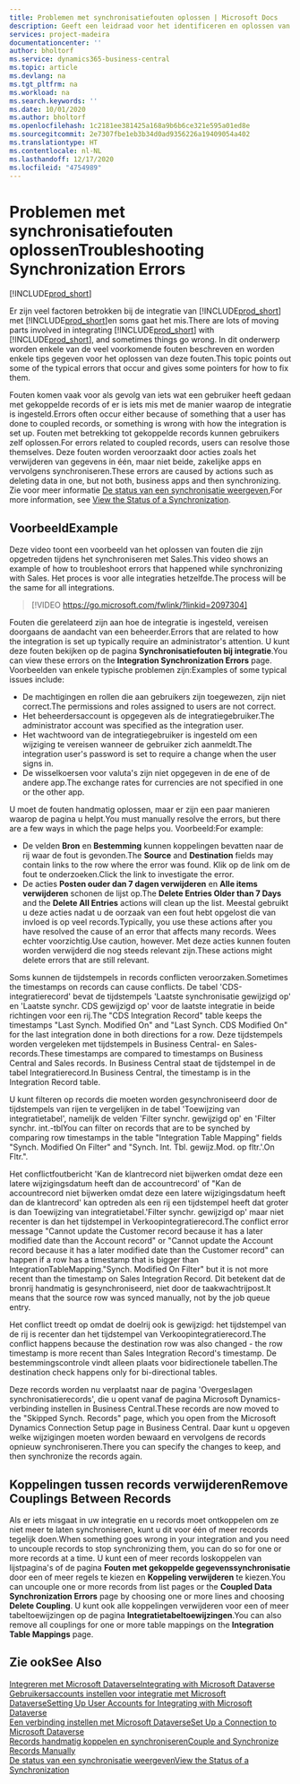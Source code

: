 ```yaml
---
title: Problemen met synchronisatiefouten oplossen | Microsoft Docs
description: Geeft een leidraad voor het identificeren en oplossen van synchronisatiefouten.
services: project-madeira
documentationcenter: ''
author: bholtorf
ms.service: dynamics365-business-central
ms.topic: article
ms.devlang: na
ms.tgt_pltfrm: na
ms.workload: na
ms.search.keywords: ''
ms.date: 10/01/2020
ms.author: bholtorf
ms.openlocfilehash: 1c2181ee381425a168a9b6b6ce321e595a01ed8e
ms.sourcegitcommit: 2e7307fbe1eb3b34d0ad9356226a19409054a402
ms.translationtype: HT
ms.contentlocale: nl-NL
ms.lasthandoff: 12/17/2020
ms.locfileid: "4754989"
---
```

# <a name="troubleshooting-synchronization-errors"></a><span data-ttu-id="4465a-103">Problemen met synchronisatiefouten oplossen</span><span class="sxs-lookup"><span data-stu-id="4465a-103">Troubleshooting Synchronization Errors</span></span>
[!INCLUDE[prod_short](includes/cc_data_platform_banner.md)]

<span data-ttu-id="4465a-104">Er zijn veel factoren betrokken bij de integratie van [!INCLUDE[prod_short](includes/prod_short.md)] met [!INCLUDE[prod_short](includes/cds_long_md.md)]en soms gaat het mis.</span><span class="sxs-lookup"><span data-stu-id="4465a-104">There are lots of moving parts involved in integrating [!INCLUDE[prod_short](includes/prod_short.md)] with [!INCLUDE[prod_short](includes/cds_long_md.md)], and sometimes things go wrong.</span></span> <span data-ttu-id="4465a-105">In dit onderwerp worden enkele van de veel voorkomende fouten beschreven en worden enkele tips gegeven voor het oplossen van deze fouten.</span><span class="sxs-lookup"><span data-stu-id="4465a-105">This topic points out some of the typical errors that occur and gives some pointers for how to fix them.</span></span>

<span data-ttu-id="4465a-106">Fouten komen vaak voor als gevolg van iets wat een gebruiker heeft gedaan met gekoppelde records of er is iets mis met de manier waarop de integratie is ingesteld.</span><span class="sxs-lookup"><span data-stu-id="4465a-106">Errors often occur either because of something that a user has done to coupled records, or something is wrong with how the integration is set up.</span></span> <span data-ttu-id="4465a-107">Fouten met betrekking tot gekoppelde records kunnen gebruikers zelf oplossen.</span><span class="sxs-lookup"><span data-stu-id="4465a-107">For errors related to coupled records, users can resolve those themselves.</span></span> <span data-ttu-id="4465a-108">Deze fouten worden veroorzaakt door acties zoals het verwijderen van gegevens in één, maar niet beide, zakelijke apps en vervolgens synchroniseren.</span><span class="sxs-lookup"><span data-stu-id="4465a-108">These errors are caused by actions such as deleting data in one, but not both, business apps and then synchronizing.</span></span> <span data-ttu-id="4465a-109">Zie voor meer informatie [De status van een synchronisatie weergeven](admin-how-to-view-synchronization-status.md),</span><span class="sxs-lookup"><span data-stu-id="4465a-109">For more information, see [View the Status of a Synchronization](admin-how-to-view-synchronization-status.md).</span></span>

## <a name="example"></a><span data-ttu-id="4465a-110">Voorbeeld</span><span class="sxs-lookup"><span data-stu-id="4465a-110">Example</span></span>
<span data-ttu-id="4465a-111">Deze video toont een voorbeeld van het oplossen van fouten die zijn opgetreden tijdens het synchroniseren met Sales.</span><span class="sxs-lookup"><span data-stu-id="4465a-111">This video shows an example of how to troubleshoot errors that happened while synchronizing with Sales.</span></span> <span data-ttu-id="4465a-112">Het proces is voor alle integraties hetzelfde.</span><span class="sxs-lookup"><span data-stu-id="4465a-112">The process will be the same for all integrations.</span></span> 

> [!VIDEO https://go.microsoft.com/fwlink/?linkid=2097304]

<span data-ttu-id="4465a-113">Fouten die gerelateerd zijn aan hoe de integratie is ingesteld, vereisen doorgaans de aandacht van een beheerder.</span><span class="sxs-lookup"><span data-stu-id="4465a-113">Errors that are related to how the integration is set up typically require an administrator's attention.</span></span> <span data-ttu-id="4465a-114">U kunt deze fouten bekijken op de pagina **Synchronisatiefouten bij integratie**.</span><span class="sxs-lookup"><span data-stu-id="4465a-114">You can view these errors on the **Integration Synchronization Errors** page.</span></span> <span data-ttu-id="4465a-115">Voorbeelden van enkele typische problemen zijn:</span><span class="sxs-lookup"><span data-stu-id="4465a-115">Examples of some typical issues include:</span></span>  
  
* <span data-ttu-id="4465a-116">De machtigingen en rollen die aan gebruikers zijn toegewezen, zijn niet correct.</span><span class="sxs-lookup"><span data-stu-id="4465a-116">The permissions and roles assigned to users are not correct.</span></span>  
* <span data-ttu-id="4465a-117">Het beheerdersaccount is opgegeven als de integratiegebruiker.</span><span class="sxs-lookup"><span data-stu-id="4465a-117">The administrator account was specified as the integration user.</span></span>  
* <span data-ttu-id="4465a-118">Het wachtwoord van de integratiegebruiker is ingesteld om een wijziging te vereisen wanneer de gebruiker zich aanmeldt.</span><span class="sxs-lookup"><span data-stu-id="4465a-118">The integration user's password is set to require a change when the user signs in.</span></span>  
* <span data-ttu-id="4465a-119">De wisselkoersen voor valuta's zijn niet opgegeven in de ene of de andere app.</span><span class="sxs-lookup"><span data-stu-id="4465a-119">The exchange rates for currencies are not specified in one or the other app.</span></span>  
  
<span data-ttu-id="4465a-120">U moet de fouten handmatig oplossen, maar er zijn een paar manieren waarop de pagina u helpt.</span><span class="sxs-lookup"><span data-stu-id="4465a-120">You must manually resolve the errors, but there are a few ways in which the page helps you.</span></span> <span data-ttu-id="4465a-121">Voorbeeld:</span><span class="sxs-lookup"><span data-stu-id="4465a-121">For example:</span></span>  

* <span data-ttu-id="4465a-122">De velden **Bron** en **Bestemming** kunnen koppelingen bevatten naar de rij waar de fout is gevonden.</span><span class="sxs-lookup"><span data-stu-id="4465a-122">The **Source** and **Destination** fields may contain links to the row where the error was found.</span></span> <span data-ttu-id="4465a-123">Klik op de link om de fout te onderzoeken.</span><span class="sxs-lookup"><span data-stu-id="4465a-123">Click the link to investigate the error.</span></span>  
* <span data-ttu-id="4465a-124">De acties **Posten ouder dan 7 dagen verwijderen** en **Alle items verwijderen** schonen de lijst op.</span><span class="sxs-lookup"><span data-stu-id="4465a-124">The **Delete Entries Older than 7 Days** and the **Delete All Entries** actions will clean up the list.</span></span> <span data-ttu-id="4465a-125">Meestal gebruikt u deze acties nadat u de oorzaak van een fout hebt opgelost die van invloed is op veel records.</span><span class="sxs-lookup"><span data-stu-id="4465a-125">Typically, you use these actions after you have resolved the cause of an error that affects many records.</span></span> <span data-ttu-id="4465a-126">Wees echter voorzichtig.</span><span class="sxs-lookup"><span data-stu-id="4465a-126">Use caution, however.</span></span> <span data-ttu-id="4465a-127">Met deze acties kunnen fouten worden verwijderd die nog steeds relevant zijn.</span><span class="sxs-lookup"><span data-stu-id="4465a-127">These actions might delete errors that are still relevant.</span></span>

<span data-ttu-id="4465a-128">Soms kunnen de tijdstempels in records conflicten veroorzaken.</span><span class="sxs-lookup"><span data-stu-id="4465a-128">Sometimes the timestamps on records can cause conflicts.</span></span> <span data-ttu-id="4465a-129">De tabel 'CDS-integratierecord' bevat de tijdstempels 'Laatste synchronisatie gewijzigd op' en 'Laatste synchr. CDS gewijzigd op' voor de laatste integratie in beide richtingen voor een rij.</span><span class="sxs-lookup"><span data-stu-id="4465a-129">The "CDS Integration Record" table keeps the timestamps "Last Synch. Modified On" and "Last Synch. CDS Modified On" for the last integration done in both directions for a row.</span></span> <span data-ttu-id="4465a-130">Deze tijdstempels worden vergeleken met tijdstempels in Business Central- en Sales-records.</span><span class="sxs-lookup"><span data-stu-id="4465a-130">These timestamps are compared to timestamps on Business Central and Sales records.</span></span> <span data-ttu-id="4465a-131">In Business Central staat de tijdstempel in de tabel Integratierecord.</span><span class="sxs-lookup"><span data-stu-id="4465a-131">In Business Central, the timestamp is in the Integration Record table.</span></span>

<span data-ttu-id="4465a-132">U kunt filteren op records die moeten worden gesynchroniseerd door de tijdstempels van rijen te vergelijken in de tabel 'Toewijzing van integratietabel', namelijk de velden 'Filter synchr. gewijzigd op' en 'Filter synchr. int.-tbl</span><span class="sxs-lookup"><span data-stu-id="4465a-132">You can filter on records that are to be synched by comparing row timestamps in the table "Integration Table Mapping" fields "Synch. Modified On Filter" and "Synch. Int. Tbl.</span></span> <span data-ttu-id="4465a-133">gewijz.</span><span class="sxs-lookup"><span data-stu-id="4465a-133">Mod.</span></span> <span data-ttu-id="4465a-134">op fltr.'.</span><span class="sxs-lookup"><span data-stu-id="4465a-134">On Fltr.".</span></span>

<span data-ttu-id="4465a-135">Het conflictfoutbericht 'Kan de klantrecord niet bijwerken omdat deze een latere wijzigingsdatum heeft dan de accountrecord' of "Kan de accountrecord niet bijwerken omdat deze een latere wijzigingsdatum heeft dan de klantrecord' kan optreden als een rij een tijdstempel heeft dat groter is dan Toewijzing van integratietabel.'Filter synchr. gewijzigd op' maar niet recenter is dan het tijdstempel in Verkoopintegratierecord.</span><span class="sxs-lookup"><span data-stu-id="4465a-135">The conflict error message "Cannot update the Customer record because it has a later modified date than the Account record" or "Cannot update the Account record because it has a later modified date than the Customer record" can happen if a row has a timestamp that is bigger than IntegrationTableMapping."Synch. Modified On Filter" but it is not more recent than the timestamp on Sales Integration Record.</span></span> <span data-ttu-id="4465a-136">Dit betekent dat de bronrij handmatig is gesynchroniseerd, niet door de taakwachtrijpost.</span><span class="sxs-lookup"><span data-stu-id="4465a-136">It means that the source row was synced manually, not by the job queue entry.</span></span> 

<span data-ttu-id="4465a-137">Het conflict treedt op omdat de doelrij ook is gewijzigd: het tijdstempel van de rij is recenter dan het tijdstempel van Verkoopintegratierecord.</span><span class="sxs-lookup"><span data-stu-id="4465a-137">The conflict happens because the destination row was also changed  - the row timestamp is more recent than Sales Integration Record's timestamp.</span></span> <span data-ttu-id="4465a-138">De bestemmingscontrole vindt alleen plaats voor bidirectionele tabellen.</span><span class="sxs-lookup"><span data-stu-id="4465a-138">The destination check happens only for bi-directional tables.</span></span> 

<span data-ttu-id="4465a-139">Deze records worden nu verplaatst naar de pagina 'Overgeslagen synchronisatierecords', die u opent vanaf de pagina Microsoft Dynamics-verbinding instellen in Business Central.</span><span class="sxs-lookup"><span data-stu-id="4465a-139">These records are now moved to the "Skipped Synch. Records" page, which you open from the Microsoft Dynamics Connection Setup page in Business Central.</span></span> <span data-ttu-id="4465a-140">Daar kunt u opgeven welke wijzigingen moeten worden bewaard en vervolgens de records opnieuw synchroniseren.</span><span class="sxs-lookup"><span data-stu-id="4465a-140">There you can specify the changes to keep, and then synchronize the records again.</span></span>

## <a name="remove-couplings-between-records"></a><span data-ttu-id="4465a-141">Koppelingen tussen records verwijderen</span><span class="sxs-lookup"><span data-stu-id="4465a-141">Remove Couplings Between Records</span></span>
<span data-ttu-id="4465a-142">Als er iets misgaat in uw integratie en u records moet ontkoppelen om ze niet meer te laten synchroniseren, kunt u dit voor één of meer records tegelijk doen.</span><span class="sxs-lookup"><span data-stu-id="4465a-142">When something goes wrong in your integration and you need to uncouple records to stop synchronizing them, you can do so for one or more records at a time.</span></span> <span data-ttu-id="4465a-143">U kunt een of meer records loskoppelen van lijstpagina's of de pagina **Fouten met gekoppelde gegevenssynchronisatie** door een of meer regels te kiezen en **Koppeling verwijderen** te kiezen.</span><span class="sxs-lookup"><span data-stu-id="4465a-143">You can uncouple one or more records from list pages or the **Coupled Data Synchronization Errors** page by choosing one or more lines and choosing **Delete Coupling**.</span></span> <span data-ttu-id="4465a-144">U kunt ook alle koppelingen verwijderen voor een of meer tabeltoewijzingen op de pagina **Integratietabeltoewijzingen**.</span><span class="sxs-lookup"><span data-stu-id="4465a-144">You can also remove all couplings for one or more table mappings on the **Integration Table Mappings** page.</span></span> 

## <a name="see-also"></a><span data-ttu-id="4465a-145">Zie ook</span><span class="sxs-lookup"><span data-stu-id="4465a-145">See Also</span></span>
[<span data-ttu-id="4465a-146">Integreren met Microsoft Dataverse</span><span class="sxs-lookup"><span data-stu-id="4465a-146">Integrating with Microsoft Dataverse</span></span>](admin-prepare-dynamics-365-for-sales-for-integration.md)  
[<span data-ttu-id="4465a-147">Gebruikersaccounts instellen voor integratie met Microsoft Dataverse</span><span class="sxs-lookup"><span data-stu-id="4465a-147">Setting Up User Accounts for Integrating with Microsoft Dataverse</span></span>](admin-setting-up-integration-with-dynamics-sales.md)  
[<span data-ttu-id="4465a-148">Een verbinding instellen met Microsoft Dataverse</span><span class="sxs-lookup"><span data-stu-id="4465a-148">Set Up a Connection to Microsoft Dataverse</span></span>](admin-how-to-set-up-a-dynamics-crm-connection.md)  
[<span data-ttu-id="4465a-149">Records handmatig koppelen en synchroniseren</span><span class="sxs-lookup"><span data-stu-id="4465a-149">Couple and Synchronize Records Manually</span></span>](admin-how-to-couple-and-synchronize-records-manually.md)  
[<span data-ttu-id="4465a-150">De status van een synchronisatie weergeven</span><span class="sxs-lookup"><span data-stu-id="4465a-150">View the Status of a Synchronization</span></span>](admin-how-to-view-synchronization-status.md)  

